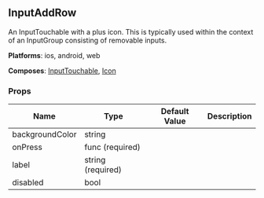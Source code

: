 ## InputAddRow 
 
An InputTouchable with a plus icon. This is typically used
within the context of an InputGroup consisting of
removable inputs.

__Platforms__:  ios, android, web
 
 __Composes__: [InputTouchable](InputTouchable.md), [Icon](Icon.md) 


 ### Props
Name | Type | Default Value | Description
--- | --- | --- | --- 
backgroundColor | string  |   | 
onPress | func  (required) |   | 
label | string  (required) |   | 
disabled | bool  |   | 
 
